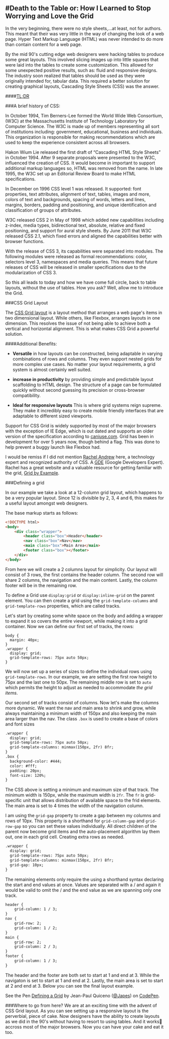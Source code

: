 #Death to the Table or: How I Learned to Stop Worrying and Love the Grid
--
In the very beginning, there were no style sheets,…at least, not for authors. This meant that their was very little in the way of changing the look of a web page. Hyper Text Markup Language (HTML) was never intended to do more than contain content for a web page. 

By the mid 90's cutting edge web designers were hacking tables to produce some great layouts.  This involved slicing images up into little squares that were laid into the tables to create some customization.  This allowed for some unexpected positive results, such as: fluid and responsive designs.  The industry soon realized that tables should be used as they were originally intended for, tabular data.  This required a better solution for creating graphical layouts, Cascading Style Sheets (CSS) was the answer.

####[TL;DR](#tldr)

###A brief history of CSS:

In October 1994, Tim Berners-Lee formed the World Wide Web Consortium, (W3C) at the Massachusetts Institute of Technology Laboratory for Computer Science.  The W3C is made up of members representing all sort of institutions including: government, educational, business and individuals. This organization is responsible for making recommendations which are used to keep the experience consistent across all browsers.

Hakon Wium Lie released the first draft of “Cascading HTML Style Sheets” in October 1994. After 9 separate proposals were presented to the W3C, influenced the creation of CSS.  It would become in important to support additional markup languages so, HTML was removed from the name. In late 1995, the W3C set up an Editorial Review Board to make HTML specifications.

In December on 1996 CSS level 1 was released. It supported: font properties, text attributes, alignment of text, tables, images and more, colors of text and backgrounds, spacing of words, letters and lines, margins, borders, padding and positioning, and unique identification and classification of groups of attributes.

W3C released CSS 2 in May of 1998 which added new capabilities including z-index, media types, bidirectional text, absolute, relative and fixed positioning, and support for aural style sheets.  By June 2011 that W3C released CSS 2.1, which fixed errors and aligned the capabilities better with browser functions.

With the release of CSS 3, its capabilities were separated into modules.  The following modules were released as formal recommendations: color, selectors level 3, namespaces and media queries. This means that future releases of CSS will be released in smaller specifications due to the modularization of CSS 3.

So this all leads to today and how we have come full circle, back to table layouts, without the use of tables.  How you ask?  Well, allow me to introduce the Grid.   

###<a id="tldr"></a>CSS Grid Layout

The [CSS Grid layout](https://developer.mozilla.org/en-US/docs/Web/CSS/CSS_Grid_Layout/Basic_Concepts_of_Grid_Layout) is a layout method that arranges a web page's items in two dimensional layout. While others, like Flexbox, arranges layouts in one dimension.  This resolves the issue of not being able to achieve both a vertical and horizontal alignment.  This is what makes CSS Grid a powerful solution.

####Additional Benefits:

* **Versatile** in how layouts can be constructed, being adaptable in varying combinations of rows and columns. They even support nested grids for more complex use cases. No matter your layout requirements, a grid system is almost certainly well suited.

* **increase in productivity** by providing simple and predictable layout scaffolding to HTML design. The structure of a page can be formulated quickly without second guessing its precision or cross-browser compatibility.

* **Ideal for responsive layouts** This is where grid systems reign supreme. They make it incredibly easy to create mobile friendly interfaces that are adaptable to different sized viewports.

Support for CSS Grid is widely supported by most of the major browsers with the exception of IE Edge, which is out dated and supports an older version of the specification according to [caniuse.com](http://caniuse.com/#feat=css-grid).  Grid has been in development for over 5 years now, though behind a flag.  This was done to help prevent a buggy launch like Flexbox had.

I would be remiss if I did not mention [Rachel Andrew](https://twitter.com/Rachelandrew) here, a technology expert and recognized authority of CSS. A [GDE](https://developers.google.com/experts/people/rachel-andrew) \(Google Developers Expert\).  Rachel has a great website and a valuable resource for getting familiar with the grid, [Grid by Example](https://gridbyexample.com/).

###Defining a grid

In our example we take a look at a 12-column grid layout, which happens to be a very popular layout. Since 12 is divisible by 2, 3, 4 and 6, this makes for a useful layout amongst web designers.

The base markup starts as follows:

~~~html
<!DOCTYPE html>
<body>
	<div class="wrapper">
		<header class="box">Header</header>
		<nav class="box">Nav</nav>
		<main class="box">Main Area</main>
		<footer class="box"></footer>
	</div>
</body>
~~~

<!--![Image placeholder](/Users/jean-paulquiceno/Desktop/477291-54-635993123236628816_338x600_thumb.jpg "Image placeholder")-->

From here we will create a 2 columns layout for simplicity. Our layout will consist of 3 rows, the first contains the header column.  The second row will share 2 columns, the navigation and the main content. Lastly, the column footer will be in the remaining row.

To define a Grid use `display:grid` or `display:inline-grid` on the parent element. You can then create a grid using the `grid-template-columns` and `grid-template-rows` properties, which are called tracks.

Let's start by creating some white space on the body and adding a wrapper to expand it so covers the entire viewport, while making it into a grid container. Now we can define our first set of tracks, the rows: 

~~~markup
body {
  margin: 40px;
}
.wrapper {
  display: grid;
  grid-template-rows: 75px auto 50px;
}
~~~

We will now set up a series of sizes to define the individual rows using `grid-template-rows`.  In our example, we are setting the first row height to 75px and the last one to 50px.  The remaining middle row is set to `auto` which permits the height to adjust as needed to accommodate *the grid items*.

Our second set of tracks consist of columns.  Now let's make the columns more dynamic. We want the nav and main area to shrink and grow, while always maintaining a minimum width of 150px and also keeping the main area larger than the nav.  The class `.box` is used to create a base of colors and font sizes

~~~html
.wrapper {
  display: grid;
  grid-template-rows: 75px auto 50px;
  grid-template-columns: minmax(150px, 2fr) 8fr;
}
.box {
  background-color: #444;
  color: #fff;
  padding: 20px;
  font-size: 120%;
}
~~~

The CSS above is setting a minimum and maximum size of that track. The minimum width is 150px, while the maximum width is `2fr`.  The `fr` is grid-specific unit that allows distribution of available space to the frid elements. The main area is set to 4 times the width of the navigation column.


I am using the `grid-gap` property to create a gap between my columns and rows of 10px. This property is a shorthand for `grid-column-gap` and `grid-row-gap` so you can set these values individually.  All direct children of the parent now become grid items and the auto-placement algorithm lay them out, one in each grid cell.  Creating extra rows as needed.

~~~html
.wrapper {
  display: grid;
  grid-template-rows: 75px auto 50px;
  grid-template-columns: minmax(150px, 2fr) 8fr;
  grid-gap: 10px;
}
~~~

The remaining elements only require the using a shorthand syntax declaring the start and end values at once. Values are separated with a / and again it would be valid to omit the / and the end value as we are spanning only one track.

~~~html
header {
    grid-column: 1 / 3;
}
nav {
    grid-row: 2;
    grid-column: 1 / 2;
}
main {
    grid-row: 2;
    grid-column: 2 / 3;
}
footer {
    grid-column: 1 / 3;
}
~~~

The header and the footer are both set to start at 1 and end at 3. While the navigaton is set to start at 1 and end at 2.  Lastly, the main area is set to start at 2 and end at 3.  Below you can see the final layout example.

<p data-height="296" data-theme-id="0" data-slug-hash="RgLpvM" data-default-tab="result" data-user="Japes" data-embed-version="2" data-pen-title="Defining a Grid" class="codepen">See the Pen <a href="https://codepen.io/Japes/pen/RgLpvM/">Defining a Grid</a> by Jean-Paul Quiceno (<a href="https://codepen.io/Japes">@Japes</a>) on <a href="https://codepen.io">CodePen</a>.</p>
<script async src="https://production-assets.codepen.io/assets/embed/ei.js"></script>

###Where to go from here?
We are at an exciting time with the advent of CSS Grid layout.  As you can see setting up a responsive layout is the perverbial, piece of cake.  Now designers have the ability to create layouts as we did in the 90's without having to resort to using tables.  And it works accross most of the major browsers. Now you can have your cake and eat it too.







